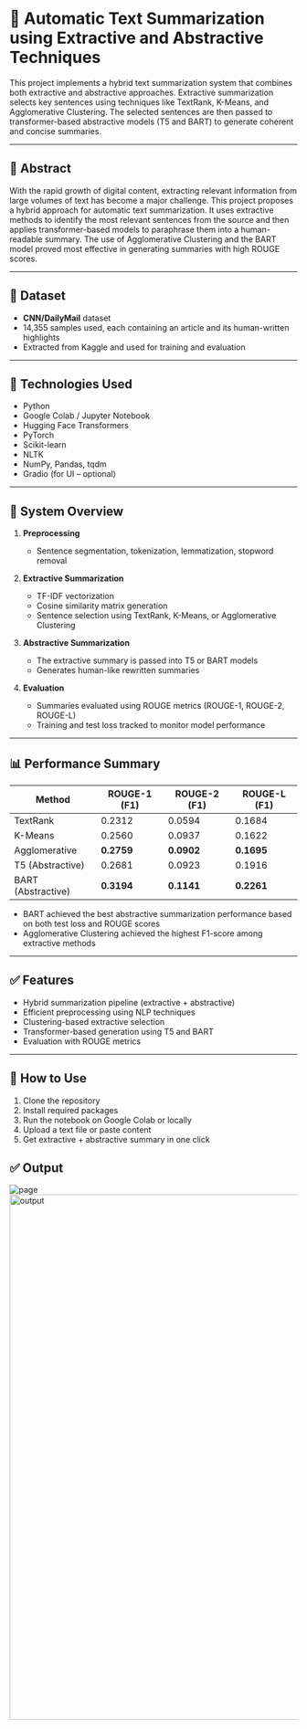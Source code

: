 # 🧠 Automatic Text Summarization using Extractive and Abstractive Techniques

This project implements a hybrid text summarization system that combines both extractive and abstractive approaches. Extractive summarization selects key sentences using techniques like TextRank, K-Means, and Agglomerative Clustering. The selected sentences are then passed to transformer-based abstractive models (T5 and BART) to generate coherent and concise summaries.

---

## 📌 Abstract

With the rapid growth of digital content, extracting relevant information from large volumes of text has become a major challenge. This project proposes a hybrid approach for automatic text summarization. It uses extractive methods to identify the most relevant sentences from the source and then applies transformer-based models to paraphrase them into a human-readable summary. The use of Agglomerative Clustering and the BART model proved most effective in generating summaries with high ROUGE scores.

---

## 📂 Dataset

- **CNN/DailyMail** dataset  
- 14,355 samples used, each containing an article and its human-written highlights  
- Extracted from Kaggle and used for training and evaluation

---

## 🧰 Technologies Used

- Python  
- Google Colab / Jupyter Notebook  
- Hugging Face Transformers  
- PyTorch  
- Scikit-learn  
- NLTK  
- NumPy, Pandas, tqdm  
- Gradio (for UI – optional)

---

## 🔧 System Overview

1. **Preprocessing**  
   - Sentence segmentation, tokenization, lemmatization, stopword removal

2. **Extractive Summarization**  
   - TF-IDF vectorization  
   - Cosine similarity matrix generation  
   - Sentence selection using TextRank, K-Means, or Agglomerative Clustering

3. **Abstractive Summarization**  
   - The extractive summary is passed into T5 or BART models  
   - Generates human-like rewritten summaries

4. **Evaluation**  
   - Summaries evaluated using ROUGE metrics (ROUGE-1, ROUGE-2, ROUGE-L)  
   - Training and test loss tracked to monitor model performance

---

## 📊 Performance Summary

| Method             | ROUGE-1 (F1) | ROUGE-2 (F1) | ROUGE-L (F1) |
|--------------------|--------------|--------------|--------------|
| TextRank           | 0.2312       | 0.0594       | 0.1684       |
| K-Means            | 0.2560       | 0.0937       | 0.1622       |
| Agglomerative      | **0.2759**   | **0.0902**   | **0.1695**   |
| T5 (Abstractive)   | 0.2681       | 0.0923       | 0.1916       |
| BART (Abstractive) | **0.3194**   | **0.1141**   | **0.2261**   |

- BART achieved the best abstractive summarization performance based on both test loss and ROUGE scores  
- Agglomerative Clustering achieved the highest F1-score among extractive methods

---

## ✅ Features

- Hybrid summarization pipeline (extractive + abstractive)  
- Efficient preprocessing using NLP techniques  
- Clustering-based extractive selection  
- Transformer-based generation using T5 and BART  
- Evaluation with ROUGE metrics  

---

## 🚀 How to Use

1. Clone the repository  
2. Install required packages  
3. Run the notebook on Google Colab or locally  
4. Upload a text file or paste content  
5. Get extractive + abstractive summary in one click

## ✅ Output
![page](https://github.com/user-attachments/assets/f463949b-596a-4537-aaa5-83f1ec683ea5)
<img width="920" alt="output" src="https://github.com/user-attachments/assets/928af7e6-fbdc-4cf0-8cd7-e01745155f9d" />


